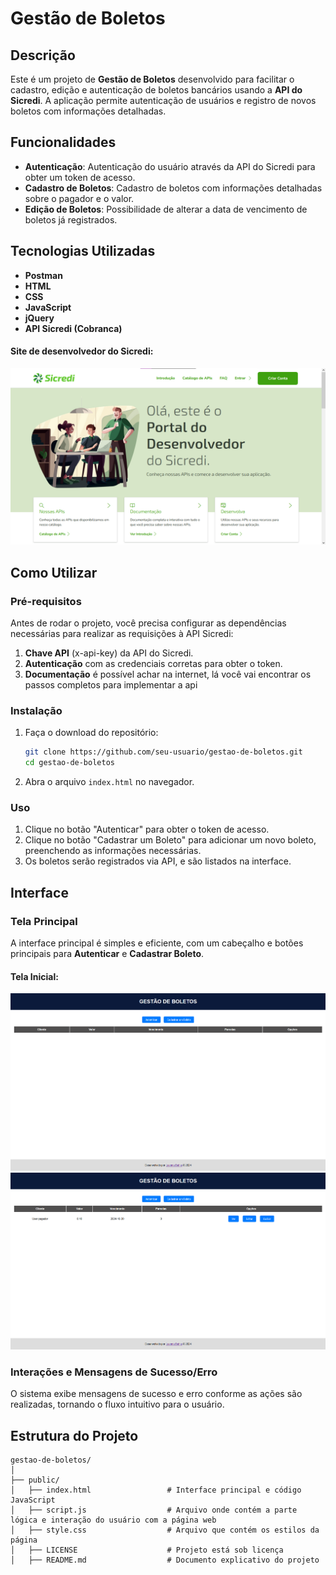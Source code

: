 # Gestão de Boletos

## Descrição
Este é um projeto de **Gestão de Boletos** desenvolvido para facilitar o cadastro, edição e autenticação de boletos bancários usando a **API do Sicredi**. A aplicação permite autenticação de usuários e registro de novos boletos com informações detalhadas.

## Funcionalidades
- **Autenticação**: Autenticação do usuário através da API do Sicredi para obter um token de acesso.
- **Cadastro de Boletos**: Cadastro de boletos com informações detalhadas sobre o pagador e o valor.
- **Edição de Boletos**: Possibilidade de alterar a data de vencimento de boletos já registrados.

## Tecnologias Utilizadas
- **Postman**
- **HTML**
- **CSS**
- **JavaScript**
- **jQuery**
- **API Sicredi (Cobranca)**

#### Site de desenvolvedor do Sicredi:
![Portal do desenvolvedor](portaldevsicredi.png)

## Como Utilizar

### Pré-requisitos
Antes de rodar o projeto, você precisa configurar as dependências necessárias para realizar as requisições à API Sicredi:
1. **Chave API** (x-api-key) da API do Sicredi.
2. **Autenticação** com as credenciais corretas para obter o token.
3. **Documentação** é possível achar na internet, lá você vai encontrar os passos completos para implementar a api

### Instalação
1. Faça o download do repositório:
    ```bash
    git clone https://github.com/seu-usuario/gestao-de-boletos.git
    cd gestao-de-boletos
    ```

2. Abra o arquivo `index.html` no navegador.

### Uso
1. Clique no botão "Autenticar" para obter o token de acesso.
2. Clique no botão "Cadastrar um Boleto" para adicionar um novo boleto, preenchendo as informações necessárias.
3. Os boletos serão registrados via API, e são listados na interface.

## Interface

### Tela Principal
A interface principal é simples e eficiente, com um cabeçalho e botões principais para **Autenticar** e **Cadastrar Boleto**.

#### Tela Inicial:
![Tela Inicial](interface1.png)
![Tela Inicial com os boletos](interface2.png)

### Interações e Mensagens de Sucesso/Erro
O sistema exibe mensagens de sucesso e erro conforme as ações são realizadas, tornando o fluxo intuitivo para o usuário.

## Estrutura do Projeto
```plaintext
gestao-de-boletos/
│
├── public/
│   ├── index.html                 # Interface principal e código JavaScript
│   ├── script.js                  # Arquivo onde contém a parte lógica e interação do usuário com a página web
│   ├── style.css                  # Arquivo que contém os estilos da página
│   ├── LICENSE                    # Projeto está sob licença
│   ├── README.md                  # Documento explicativo do projeto 

